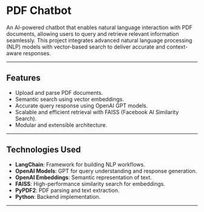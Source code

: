  # PDF Chatbot  

An AI-powered chatbot that enables natural language interaction with PDF documents, allowing users to query and retrieve relevant information seamlessly. This project integrates advanced natural language processing (NLP) models with vector-based search to deliver accurate and context-aware responses.  

---

## Features  
- Upload and parse PDF documents.  
- Semantic search using vector embeddings.  
- Accurate query response using OpenAI GPT models.  
- Scalable and efficient retrieval with FAISS (Facebook AI Similarity Search).  
- Modular and extensible architecture.  

---

## Technologies Used  
- **LangChain**: Framework for building NLP workflows.  
- **OpenAI Models**: GPT for query understanding and response generation.  
- **OpenAI Embeddings**: Semantic representation of text.  
- **FAISS**: High-performance similarity search for embeddings.  
- **PyPDF2**: PDF parsing and text extraction.  
- **Python**: Backend implementation.   

---


 
